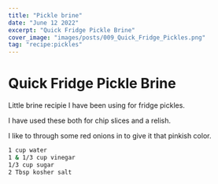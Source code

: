 ```yaml
---
title: "Pickle brine"
date: "June 12 2022"
excerpt: "Quick Fridge Pickle Brine"
cover_image: "images/posts/009_Quick_Fridge_Pickles.png"
tag: "recipe:pickles"
---
```


# Quick Fridge Pickle Brine

Little brine recipie I have been using for fridge pickles.

I have used these both for chip slices and a relish.

I like to through some red onions in to give it that pinkish color.

```bash
1 cup water
1 & 1/3 cup vinegar
1/3 cup sugar
2 Tbsp kosher salt
```
